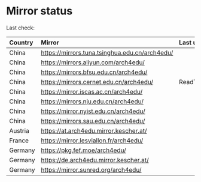 <script src="./time.js"></script>
# Mirror status
Last check: <script type="text/javascript">localize(1748338013.0886405);</script>

|Country|Mirror|Last update|
|:------|:-----|:----------|
|China|https://mirrors.tuna.tsinghua.edu.cn/arch4edu/|<script type="text/javascript">localize(1748285242);</script>|
|China|https://mirrors.aliyun.com/arch4edu/|<script type="text/javascript">localize(1748285242);</script>|
|China|https://mirrors.bfsu.edu.cn/arch4edu/|<script type="text/javascript">localize(1748285242);</script>|
|China|https://mirrors.cernet.edu.cn/arch4edu/|ReadTimeout|
|China|https://mirror.iscas.ac.cn/arch4edu/|<script type="text/javascript">localize(1748285242);</script>|
|China|https://mirrors.nju.edu.cn/arch4edu/|<script type="text/javascript">localize(1748242105);</script>|
|China|https://mirror.nyist.edu.cn/arch4edu/|<script type="text/javascript">localize(1748285242);</script>|
|China|https://mirrors.sau.edu.cn/arch4edu/|<script type="text/javascript">localize(1731653531);</script>|
|Austria|https://at.arch4edu.mirror.kescher.at/|<script type="text/javascript">localize(1748285242);</script>|
|France|https://mirror.lesviallon.fr/arch4edu/|<script type="text/javascript">localize(1748285242);</script>|
|Germany|https://pkg.fef.moe/arch4edu/|<script type="text/javascript">localize(1748285242);</script>|
|Germany|https://de.arch4edu.mirror.kescher.at/|<script type="text/javascript">localize(1748285242);</script>|
|Germany|https://mirror.sunred.org/arch4edu/|<script type="text/javascript">localize(1748285242);</script>|

<script src="./tablefilter/tablefilter.js"></script>
<script src="./table.js"></script>